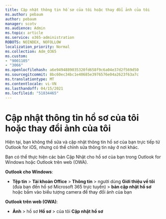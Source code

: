 ```yaml
---
title: Cập nhật thông tin hồ sơ của tôi hoặc thay đổi ảnh của tôi
ms.author: pebaum
author: pebaum
manager: scotv
ms.audience: Admin
ms.topic: article
ms.service: o365-administration
ROBOTS: NOINDEX, NOFOLLOW
localization_priority: Normal
ms.collection: Adm_O365
ms.custom:
- "9001105"
- "3066"
ms.openlocfilehash: a6e9494889035320fd658f9c6a04e37d2f569d50
ms.sourcegitcommit: 8bc60ec34bc1e40685e3976576e04a2623f63a7c
ms.translationtype: MT
ms.contentlocale: vi-VN
ms.lasthandoff: 04/15/2021
ms.locfileid: "51834465"
---
```

# <a name="update-my-profile-information-or-change-my-picture"></a>Cập nhật thông tin hồ sơ của tôi hoặc thay đổi ảnh của tôi

Hiện tại, bạn không thể sửa và cập nhật thông tin hồ sơ của bạn trực tiếp từ Outlook for iOS, nhưng có thể chỉnh sửa thông tin này ở nơi khác. 

Bạn có thể thực hiện các bản Cập Nhật cho hồ sơ của bạn trong Outlook for Windows hoặc Outlook trên web (OWA). 

**Outlook cho Windows**: 

- **Tệp tin**  >  **Tài khoản Office**  >  **Thông tin**  >  người dùng **Giới thiệu về tôi** (đưa bạn đến hồ sơ Microsoft 365 trực tuyến) > **bản cập nhật hồ sơ** hoặc bấm vào biểu tượng camera để thay đổi ảnh của bạn  
  
**Outlook trên web (OWA)**: 

- **Ảnh**  >  hồ sơ **Hồ sơ**  >  của tôi **Cập nhật hồ sơ**
